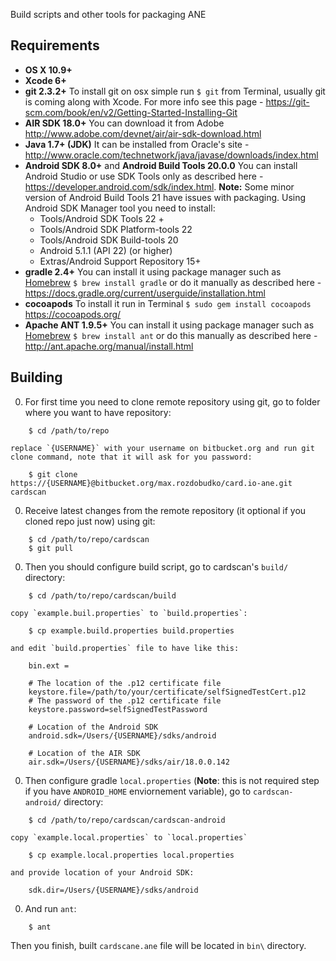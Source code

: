 Build scripts and other tools for packaging ANE

## Requirements

* **OS X 10.9+**
* **Xcode 6+** 
* **git 2.3.2+**
To install git on osx simple run `$ git` from Terminal, usually git is coming along with Xcode. For more info see this page - https://git-scm.com/book/en/v2/Getting-Started-Installing-Git
* **AIR SDK 18.0+**
You can download it from Adobe http://www.adobe.com/devnet/air/air-sdk-download.html
* **Java 1.7+ (JDK)** 
It can be installed from Oracle's site - http://www.oracle.com/technetwork/java/javase/downloads/index.html
* **Android SDK 8.0+** and **Android Build Tools 20.0.0** 
You can install Android Studio or use SDK Tools only as described here - https://developer.android.com/sdk/index.html. **Note:** Some minor version of Android Build Tools 21 have issues with packaging.
Using Android SDK Manager tool you need to install:
    - Tools/Android SDK Tools 22 +
    - Tools/Android SDK Platform-tools 22
    - Tools/Android SDK Build-tools 20
    - Android 5.1.1 (API 22)  (or higher)
    - Extras/Android Support Repository 15+
* **gradle 2.4+** You can install it using package manager such as [Homebrew](http://brew.sh) `$ brew install gradle` or do it manually as described here - https://docs.gradle.org/current/userguide/installation.html
* **cocoapods** To install it run in Terminal `$ sudo gem install cocoapods` https://cocoapods.org/
* **Apache ANT 1.9.5+** You can install it using package manager such as [Homebrew](http://brew.sh) `$ brew install ant` or do this manually as described here - http://ant.apache.org/manual/install.html

## Building

0. For first time you need to clone remote repository using git, go to folder where you want to have repository:
~~~    
    $ cd /path/to/repo
~~~
    replace `{USERNAME}` with your username on bitbucket.org and run git clone command, note that it will ask for you password:
~~~
    $ git clone https://{USERNAME}@bitbucket.org/max.rozdobudko/card.io-ane.git cardscan
~~~

0. Receive latest changes from the remote repository (it optional if you cloned repo just now) using git:
~~~
    $ cd /path/to/repo/cardscan
    $ git pull 
~~~

0. Then you should configure build script, go to cardscan's `build/` directory:
~~~
    $ cd /path/to/repo/cardscan/build
~~~
    copy `example.buil.properties` to `build.properties`:
~~~
    $ cp example.build.properties build.properties
~~~
    and edit `build.properties` file to have like this:
~~~
    bin.ext =
    
    # The location of the .p12 certificate file
    keystore.file=/path/to/your/certificate/selfSignedTestCert.p12
    # The password of the .p12 certificate file
    keystore.password=selfSignedTestPassword
    
    # Location of the Android SDK
    android.sdk=/Users/{USERNAME}/sdks/android
    
    # Location of the AIR SDK
    air.sdk=/Users/{USERNAME}/sdks/air/18.0.0.142
~~~

0. Then configure gradle `local.properties` (**Note**: this is not required step if you have `ANDROID_HOME` enviornement variable), go to `cardscan-android/` directory:
~~~
    $ cd /path/to/repo/cardscan/cardscan-android
~~~
    copy `example.local.properties` to `local.properties`
~~~
    $ cp example.local.properties local.properties
~~~
    and provide location of your Android SDK:
~~~
    sdk.dir=/Users/{USERNAME}/sdks/android
~~~

0. And run `ant`:
~~~
    $ ant
~~~
Then you finish, built `cardscane.ane` file will be located in `bin\` directory.

